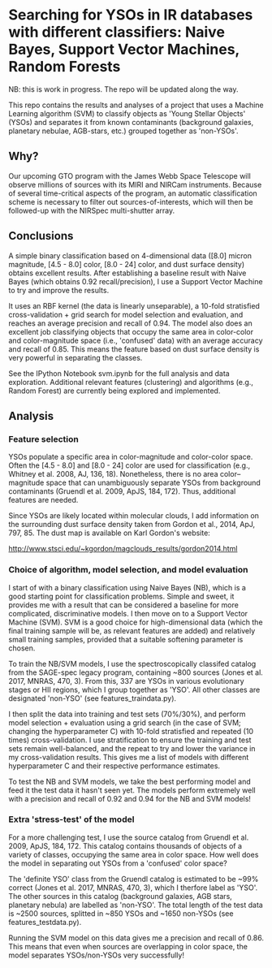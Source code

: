 # Searching for YSOs in IR databases with different classifiers: Naive Bayes, Support Vector Machines, Random Forests

NB: this is work in progress. The repo will be updated along the way.

This repo contains the results and analyses of a project that uses a Machine Learning algorithm (SVM) to classify objects as 'Young Stellar Objects' (YSOs) and separates it from known contaminants (background galaxies, planetary nebulae, AGB-stars, etc.) grouped together as 'non-YSOs'. 

## Why?
Our upcoming GTO program with the James Webb Space Telescope will observe millions of sources with its MIRI and NIRCam instruments. Because of several time-critical aspects of the program, an automatic classification scheme is necessary to filter out sources-of-interests, which will then be followed-up with the NIRSpec multi-shutter array. 

## Conclusions
A simple binary classification based on 4-dimensional data ([8.0] micron magnitude, [4.5 - 8.0] color, [8.0 - 24] color, and dust surface density) obtains excellent results. After establishing a baseline result with Naive Bayes (which obtains 0.92 recall/precision), I use a Support Vector Machine to try and improve the results.

It uses an RBF kernel (the data is linearly unseparable), a 10-fold stratisfied cross-validation + grid search for model selection and evaluation, and reaches an average precision and recall of 0.94. The model also does an excellent job classifying objects that occupy the same area in color-color and color-magnitude space (i.e., 'confused' data) with an average accuracy and recall of 0.85. This means the feature based on dust surface density is very powerful in separating the classes.

See the IPython Notebook svm.ipynb for the full analysis and data exploration. Additional relevant features (clustering) and algorithms (e.g., Random Forest) are currently being explored and implemented.

## Analysis

### Feature selection
YSOs populate a specific area in color-magnitude and color-color space. Often the [4.5 - 8.0] and [8.0 - 24] color are used for classification (e.g., Whitney et al. 2008, AJ, 136, 18). Nonetheless, there is no area color–magnitude space that can unambiguously separate YSOs from background contaminants (Gruendl et al. 2009, ApJS, 184, 172). Thus, additional features are needed.

Since YSOs are likely located within molecular clouds, I add information on the surrounding dust surface density taken from Gordon et al., 2014, ApJ, 797, 85. The dust map is available on Karl Gordon's website:

http://www.stsci.edu/~kgordon/magclouds_results/gordon2014.html

### Choice of algorithm, model selection, and model evaluation
I start of with a binary classification using Naive Bayes (NB), which is a good starting point for classification problems. Simple and sweet, it provides me with a result that can be considered a baseline for more complicated, discriminative models. I then move on to a Support Vector Machine (SVM). SVM is a good choice for high-dimensional data (which the final training sample will be, as relevant features are added) and relatively small training samples, provided that a suitable softening parameter is chosen.

To train the NB/SVM models, I use the spectroscopically classifed catalog from the SAGE-spec legacy program, containing ~800 sources (Jones et al. 2017, MNRAS, 470, 3). From this, 337 are YSOs in various evolutionary stages or HII regions, which I group together as 'YSO'. All other classes are designated 'non-YSO' (see features_traindata.py). 

I then split the data into training and test sets (70%/30%), and perform model selection + evaluation using a grid search (in the case of SVM; changing the hyperparameter C) with 10-fold stratisfied and repeated (10 times) cross-validation. I use stratification to ensure the training and test sets remain well-balanced, and the repeat to try and lower the variance in my cross-validation results. This gives me a list of models with different hyperparameter C and their respective performance estimates.

To test the NB and SVM models, we take the best performing model and feed it the test data it hasn't seen yet. The models perform extremely well with a precision and recall of 0.92 and 0.94 for the NB and SVM models!

### Extra 'stress-test' of the model
For a more challenging test, I use the source catalog from Gruendl et al. 2009, ApJS, 184, 172. This catalog contains thousands of objects of a variety of classes, occupying the same area in color space. How well does the model in separating out YSOs from a 'confused' color space? 

The 'definite YSO' class from the Gruendl catalog is estimated to be ~99% correct (Jones et al. 2017, MNRAS, 470, 3), which I therfore label as 'YSO'. The other sources in this catalog (background galaxies, AGB stars, planetary nebula) are labelled as 'non-YSO'. The total length of the test data is ~2500 sources, splitted in ~850 YSOs and ~1650 non-YSOs (see features_testdata.py).

Running the SVM model on this data gives me a precision and recall of 0.86. This means that even when sources are overlapping in color space, the model separates YSOs/non-YSOs very successfully! 

